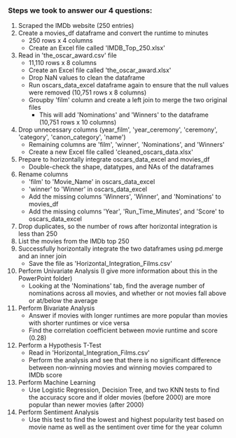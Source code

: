 ### Steps we took to answer our 4 questions:
1. Scraped the IMDb website (250 entries)
2. Create a movies_df dataframe and convert the runtime to minutes
   - 250 rows x 4 columns
   - Create an Excel file called 'IMDB_Top_250.xlsx'
3. Read in 'the_oscar_award.csv' file
   - 11,110 rows x 8 columns
   - Create an Excel file called 'the_oscar_award.xlsx'
   - Drop NaN values to clean the dataframe
   - Run oscars_data_excel dataframe again to ensure that the null values were removed (10,751 rows x 8 columns)
   - Groupby 'film' column and create a left join to merge the two original files
     - This will add 'Nominations' and 'Winners' to the dataframe (10,751 rows x 10 columns)
4. Drop unnecessary columns (year_film', 'year_ceremony', 'ceremony', 'category', 'canon_category', 'name')
   - Remaining columns are 'film', 'winner', 'Nominations', and 'Winners'
   - Create a new Excel file called 'cleaned_oscars_data.xlsx'
5. Prepare to horizontally integrate oscars_data_excel and movies_df
   - Double-check the shape, datatypes, and NAs of the dataframes
6. Rename columns
   - 'film' to 'Movie_Name' in oscars_data_excel
   - 'winner' to 'Winner' in oscars_data_excel
   - Add the missing columns 'Winners', 'Winner', and 'Nominations' to movies_df
   - Add the missing columns 'Year', 'Run_Time_Minutes', and 'Score' to oscars_data_excel
7. Drop duplicates, so the number of rows after horizontal integration is less than 250
8. List the movies from the IMDb top 250
9. Successfully horizontally integrate the two dataframes using pd.merge and an inner join
    - Save the file as 'Horizontal_Integration_Films.csv'
10. Perform Univariate Analysis (I give more information about this in the PowerPoint folder)
    - Looking at the 'Nominations' tab, find the average number of nominations across all movies, and whether or not movies fall above or at/below the average
11. Perform Bivariate Analysis
    - Answer if movies with longer runtimes are more popular than movies with shorter runtimes or vice versa
    - Find the correlation coefficient between movie runtime and score (0.28)
12. Perform a Hypothesis T-Test
    - Read in 'Horizontal_Integration_Films.csv'
    - Perform the analysis and see that there is no significant difference between non-winning movies and winning movies compared to IMDb score
13. Perform Machine Learning
    - Use Logistic Regression, Decision Tree, and two KNN tests to find the accuracy score and if older movies (before 2000) are more popular than newer movies (after 2000)
14. Perform Sentiment Analysis
    - Use this test to find the lowest and highest popularity test based on movie name as well as the sentiment over time for the year column
